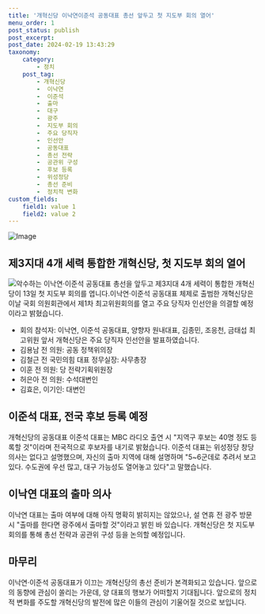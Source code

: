 ```yaml
---
title: '개혁신당 이낙연이준석 공동대표 총선 앞두고 첫 지도부 회의 열어'
menu_order: 1
post_status: publish
post_excerpt: 
post_date: 2024-02-19 13:43:29
taxonomy:
    category:
        - 정치
    post_tag:
        - 개혁신당
        -  이낙연
        -  이준석
        -  출마
        -  대구
        -  광주
        -  지도부 회의
        -  주요 당직자
        -  인선안
        -  공동대표
        -  총선 전략
        -  공관위 구성
        -  후보 등록
        -  위성정당
        -  총선 준비
        -  정치적 변화
custom_fields:
    field1: value 1
    field2: value 2
---
```


![Image](https://imgnews.pstatic.net/image/660/2024/02/13/0000055451_001_20240213092401723.jpg?type=w647)

## 제3지대 4개 세력 통합한 개혁신당, 첫 지도부 회의 열어
![악수하는 이낙연·이준석 공동대표](image.jpg)
총선을 앞두고 제3지대 4개 세력이 통합한 개혁신당이 13일 첫 지도부 회의를 엽니다.이낙연·이준석 공동대표 체제로 출범한 개혁신당은 이날 국회 의원회관에서 제1차 최고위원회의를 열고 주요 당직자 인선안을 의결할 예정이라고 밝혔습니다.
- 회의 참석자: 이낙연, 이준석 공동대표, 양향자 원내대표, 김종민, 조응천, 금태섭 최고위원
앞서 개혁신당은 주요 당직자 인선안을 발표하였습니다.
- 김용남 전 의원: 공동 정책위의장
- 김철근 전 국민의힘 대표 정무실장: 사무총장
- 이훈 전 의원: 당 전략기획위원장
- 허은아 전 의원: 수석대변인
- 김효은, 이기인: 대변인
## 이준석 대표, 전국 후보 등록 예정
개혁신당의 공동대표 이준석 대표는 MBC 라디오 출연 시 "지역구 후보는 40명 정도 등록할 것"이라며 전국적으로 후보자를 내기로 밝혔습니다. 이준석 대표는 위성정당 창당 의사는 없다고 설명했으며, 자신의 출마 지역에 대해 설명하며 "5~6군데로 추려서 보고 있다. 수도권에 우선 많고, 대구 가능성도 열어놓고 있다"고 말했습니다.
## 이낙연 대표의 출마 의사
이낙연 대표는 출마 여부에 대해 아직 명확히 밝히지는 않았으나, 설 연휴 전 광주 방문 시 "출마를 한다면 광주에서 출마할 것"이라고 밝힌 바 있습니다. 개혁신당은 첫 지도부 회의를 통해 총선 전략과 공관위 구성 등을 논의할 예정입니다.
## 마무리
이낙연·이준석 공동대표가 이끄는 개혁신당의 총선 준비가 본격화되고 있습니다. 앞으로의 동향에 관심이 쏠리는 가운데, 양 대표의 행보가 어떠할지 기대됩니다. 앞으로의 정치적 변화를 주도할 개혁신당의 발전에 많은 이들의 관심이 기울어질 것으로 보입니다.
